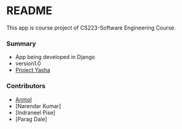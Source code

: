 # README #

This app is course project of CS223-Software Engineering Course.

### Summary ###

* App being developed in Django
* version1.0
* [Project Yasha](https://bitbucket.org/radbrawler/projectyasha)

### Contributors ###

* [Anmol](https://bitbucket.org/radbrawler)
* [Narendar Kumar]
* [Indraneel Pise]
* [Parag Dale]

